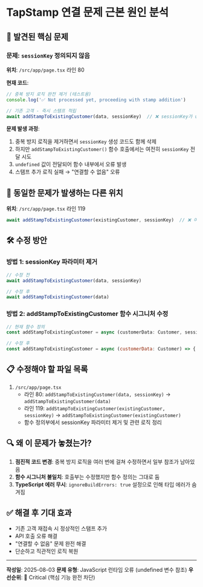 # TapStamp 연결 문제 근본 원인 분석

## 🚨 발견된 핵심 문제

### **문제: `sessionKey` 정의되지 않음**

**위치**: `/src/app/page.tsx` 라인 80

**현재 코드**:
```javascript
// 중복 방지 로직 완전 제거 (테스트용)
console.log('✅ Not processed yet, proceeding with stamp addition')

// 기존 고객 - 즉시 스탬프 적립
await addStampToExistingCustomer(data, sessionKey)  // ❌ sessionKey가 undefined!
```

**문제 발생 과정**:
1. 중복 방지 로직을 제거하면서 `sessionKey` 생성 코드도 함께 삭제
2. 하지만 `addStampToExistingCustomer()` 함수 호출에서는 여전히 `sessionKey` 전달 시도
3. `undefined` 값이 전달되어 함수 내부에서 오류 발생
4. 스탬프 추가 로직 실패 → "연결할 수 없음" 오류

## 🎯 동일한 문제가 발생하는 다른 위치

**위치**: `/src/app/page.tsx` 라인 119
```javascript
await addStampToExistingCustomer(existingCustomer, sessionKey)  // ❌ 여기도 동일한 문제
```

## 🛠️ 수정 방안

### **방법 1: sessionKey 파라미터 제거**
```javascript
// 수정 전
await addStampToExistingCustomer(data, sessionKey)

// 수정 후  
await addStampToExistingCustomer(data)
```

### **방법 2: addStampToExistingCustomer 함수 시그니처 수정**
```javascript
// 현재 함수 정의
const addStampToExistingCustomer = async (customerData: Customer, sessionKey: string) => {

// 수정 후
const addStampToExistingCustomer = async (customerData: Customer) => {
```

## 📋 수정해야 할 파일 목록

1. `/src/app/page.tsx`
   - 라인 80: `addStampToExistingCustomer(data, sessionKey)` → `addStampToExistingCustomer(data)`
   - 라인 119: `addStampToExistingCustomer(existingCustomer, sessionKey)` → `addStampToExistingCustomer(existingCustomer)`
   - 함수 정의부에서 sessionKey 파라미터 제거 및 관련 로직 정리

## 🔍 왜 이 문제가 놓쳤는가?

1. **점진적 코드 변경**: 중복 방지 로직을 여러 번에 걸쳐 수정하면서 일부 참조가 남아있음
2. **함수 시그니처 불일치**: 호출부는 수정했지만 함수 정의는 그대로 둠
3. **TypeScript 에러 무시**: `ignoreBuildErrors: true` 설정으로 인해 타입 에러가 숨겨짐

## ✅ 해결 후 기대 효과

- 기존 고객 재접속 시 정상적인 스탬프 추가
- API 호출 오류 해결
- "연결할 수 없음" 문제 완전 해결
- 단순하고 직관적인 로직 복원

---

**작성일**: 2025-08-03
**문제 유형**: JavaScript 런타임 오류 (undefined 변수 참조)
**우선순위**: 🔴 Critical (핵심 기능 완전 차단)